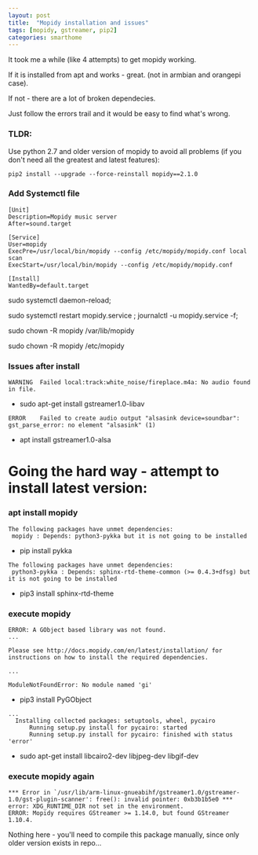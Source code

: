 ```yaml
---
layout: post
title:  "Mopidy installation and issues"
tags: [mopidy, gstreamer, pip2]
categories: smarthome
---
```


It took me a while (like 4 attempts) to get mopidy working. 

If it is installed from apt and works - great.  (not in armbian and orangepi case).

If not - there are a lot of broken dependecies. 

Just follow the errors trail and it would be easy to find what's wrong.

### TLDR:
Use python 2.7 and older version of mopidy to avoid all problems (if you don't need all the greatest and latest features):

```
pip2 install --upgrade --force-reinstall mopidy==2.1.0
```

### Add Systemctl file
```
[Unit]
Description=Mopidy music server
After=sound.target

[Service]
User=mopidy
ExecPre=/usr/local/bin/mopidy --config /etc/mopidy/mopidy.conf local scan
ExecStart=/usr/local/bin/mopidy --config /etc/mopidy/mopidy.conf

[Install]
WantedBy=default.target
```

sudo systemctl daemon-reload;

sudo systemctl restart mopidy.service ; journalctl -u mopidy.service -f;

sudo chown -R mopidy /var/lib/mopidy

sudo chown -R mopidy /etc/mopidy


### Issues after install
```
WARNING  Failed local:track:white_noise/fireplace.m4a: No audio found in file.
```

* sudo apt-get install gstreamer1.0-libav

```
ERROR    Failed to create audio output "alsasink device=soundbar": gst_parse_error: no element "alsasink" (1)
```

* apt install gstreamer1.0-alsa

# Going the hard way - attempt to install latest version:

### apt install mopidy

```
The following packages have unmet dependencies:
 mopidy : Depends: python3-pykka but it is not going to be installed
``` 

* pip install pykka
  
``` 
The following packages have unmet dependencies:
 python3-pykka : Depends: sphinx-rtd-theme-common (>= 0.4.3+dfsg) but it is not going to be installed 
```

* pip3 install sphinx-rtd-theme
 
### execute mopidy

```
ERROR: A GObject based library was not found.
...

Please see http://docs.mopidy.com/en/latest/installation/ for
instructions on how to install the required dependencies.

...

ModuleNotFoundError: No module named 'gi'
```

* pip3 install PyGObject

```
...
  Installing collected packages: setuptools, wheel, pycairo
      Running setup.py install for pycairo: started
      Running setup.py install for pycairo: finished with status 'error'
```

* sudo apt-get install libcairo2-dev libjpeg-dev libgif-dev

### execute mopidy again

```
*** Error in `/usr/lib/arm-linux-gnueabihf/gstreamer1.0/gstreamer-1.0/gst-plugin-scanner': free(): invalid pointer: 0xb3b1b5e0 ***
error: XDG_RUNTIME_DIR not set in the environment.
ERROR: Mopidy requires GStreamer >= 1.14.0, but found GStreamer 1.10.4.
```

Nothing here - you'll need to compile this package manually, since only older version exists in repo...